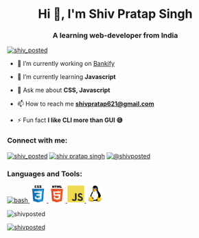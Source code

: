 <h1 align="center">Hi 👋, I'm Shiv Pratap Singh</h1>
<h3 align="center">A learning web-developer from India</h3>



<p align="left"> <a href="https://twitter.com/shiv_posted" target="blank"><img src="https://img.shields.io/twitter/follow/shiv_posted?logo=twitter&style=for-the-badge" alt="shiv_posted" /></a> </p>

- 🔭 I’m currently working on [Bankify](https://bankify-shiv.netlify.app/)

- 🌱 I’m currently learning **Javascript**

<!--- 📝 I regularly write articles on [https://shivposted.hashnode.dev/](https://shivposted.hashnode.dev/) -->

- 💬 Ask me about **CSS, Javascript**

- 📫 How to reach me **shivpratap621@gmail.com**

- ⚡ Fun fact **I like CLI more than GUI 😅**




<h3 align="left">Connect with me:</h3>
<p align="left">
<a href="https://twitter.com/shiv_posted" target="blank"><img align="center" src="https://raw.githubusercontent.com/rahuldkjain/github-profile-readme-generator/master/src/images/icons/Social/twitter.svg" alt="shiv_posted" height="30" width="40" /></a>
<a href="https://linkedin.com/in/shiv pratap singh" target="blank"><img align="center" src="https://raw.githubusercontent.com/rahuldkjain/github-profile-readme-generator/master/src/images/icons/Social/linked-in-alt.svg" alt="shiv pratap singh" height="30" width="40" /></a>
<a href="https://hashnode.com/@shivposted" target="blank"><img align="center" src="https://raw.githubusercontent.com/rahuldkjain/github-profile-readme-generator/master/src/images/icons/Social/hashnode.svg" alt="@shivposted" height="30" width="40" /></a>
</p>

<h3 align="left">Languages and Tools:</h3>
<p align="left"> <a href="https://www.gnu.org/software/bash/" target="_blank" rel="noreferrer"> <img src="https://www.vectorlogo.zone/logos/gnu_bash/gnu_bash-icon.svg" alt="bash" width="40" height="40"/> </a> <a href="https://www.w3schools.com/css/" target="_blank" rel="noreferrer"> <img src="https://raw.githubusercontent.com/devicons/devicon/master/icons/css3/css3-original-wordmark.svg" alt="css3" width="40" height="40"/> </a> <a href="https://www.w3.org/html/" target="_blank" rel="noreferrer"> <img src="https://raw.githubusercontent.com/devicons/devicon/master/icons/html5/html5-original-wordmark.svg" alt="html5" width="40" height="40"/> </a> <a href="https://developer.mozilla.org/en-US/docs/Web/JavaScript" target="_blank" rel="noreferrer"> <img src="https://raw.githubusercontent.com/devicons/devicon/master/icons/javascript/javascript-original.svg" alt="javascript" width="40" height="40"/> </a> <a href="https://www.linux.org/" target="_blank" rel="noreferrer"> <img src="https://raw.githubusercontent.com/devicons/devicon/master/icons/linux/linux-original.svg" alt="linux" width="40" height="40"/> </a> </p>

<p><img align="center" src="https://github-readme-streak-stats.herokuapp.com/?user=shivposted&" alt="shivposted" /></p>
<p align="left"> <a href="https://github.com/ryo-ma/github-profile-trophy"><img src="https://github-profile-trophy.vercel.app/?username=shivposted" alt="shivposted" /></a> </p>

